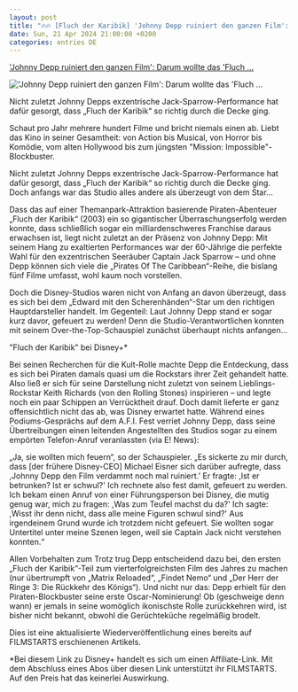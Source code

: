 ```yaml
---
layout: post
title: "🔥🔥 [Fluch der Karibik] 'Johnny Depp ruiniert den ganzen Film': Darum wollte das 'Fluch ..."
date: Sun, 21 Apr 2024 21:00:00 +0200
categories: entries DE
---
```

['Johnny Depp ruiniert den ganzen Film': Darum wollte das 'Fluch ...](https://www.filmstarts.de/nachrichten/1000076709.html)

!['Johnny Depp ruiniert den ganzen Film': Darum wollte das 'Fluch ...](https://de.web.img3.acsta.net/img/ca/0d/ca0de0905423cad1e75a70d2a1b64e66.jpg)

Nicht zuletzt Johnny Depps exzentrische Jack-Sparrow-Performance hat dafür gesorgt, dass „Fluch der Karibik“ so richtig durch die Decke ging.

Schaut pro Jahr mehrere hundert Filme und bricht niemals einen ab. Liebt das Kino in seiner Gesamtheit: von Action bis Musical, von Horror bis Komödie, vom alten Hollywood bis zum jüngsten "Mission: Impossible"-Blockbuster.

Nicht zuletzt Johnny Depps exzentrische Jack-Sparrow-Performance hat dafür gesorgt, dass „Fluch der Karibik“ so richtig durch die Decke ging. Doch anfangs war das Studio alles andere als überzeugt von dem Star...

Dass das auf einer Themanpark-Attraktion basierende Piraten-Abenteuer „Fluch der Karibik“ (2003) ein so gigantischer Überraschungserfolg werden konnte, dass schließlich sogar ein milliardenschweres Franchise daraus erwachsen ist, liegt nicht zuletzt an der Präsenz von Johnny Depp: Mit seinem Hang zu exaltierten Performances war der 60-Jährige die perfekte Wahl für den exzentrischen Seeräuber Captain Jack Sparrow – und ohne Depp können sich viele die „Pirates Of The Caribbean“-Reihe, die bislang fünf Filme umfasst, wohl kaum noch vorstellen.

Doch die Disney-Studios waren nicht von Anfang an davon überzeugt, dass es sich bei dem „Edward mit den Scherenhänden“-Star um den richtigen Hauptdarsteller handelt. Im Gegenteil: Laut Johnny Depp stand er sogar kurz davor, gefeuert zu werden! Denn die Studio-Verantwortlichen konnten mit seinem Over-the-Top-Schauspiel zunächst überhaupt nichts anfangen...

"Fluch der Karibik" bei Disney+*

Bei seinen Recherchen für die Kult-Rolle machte Depp die Entdeckung, dass es sich bei Piraten damals quasi um die Rockstars ihrer Zeit gehandelt hatte. Also ließ er sich für seine Darstellung nicht zuletzt von seinem Lieblings-Rockstar Keith Richards (von den Rolling Stones) inspirieren – und legte noch ein paar Schippen an Verrücktheit drauf. Doch damit lieferte er ganz offensichtlich nicht das ab, was Disney erwartet hatte. Während eines Podiums-Gesprächs auf dem A.F.I. Fest verriet Johnny Depp, dass seine Übertreibungen einen leitenden Angestellten des Studios sogar zu einem empörten Telefon-Anruf veranlassten (via E! News):

„Ja, sie wollten mich feuern“, so der Schauspieler. „Es sickerte zu mir durch, dass [der frühere Disney-CEO] Michael Eisner sich darüber aufregte, dass ,Johnny Depp den Film verdammt noch mal ruiniert.' Er fragte: ,Ist er betrunken? Ist er schwul?' Ich rechnete also fest damit, gefeuert zu werden. Ich bekam einen Anruf von einer Führungsperson bei Disney, die mutig genug war, mich zu fragen: ,Was zum Teufel machst du da?' Ich sagte: ,Wisst ihr denn nicht, dass alle meine Figuren schwul sind?' Aus irgendeinem Grund wurde ich trotzdem nicht gefeuert. Sie wollten sogar Untertitel unter meine Szenen legen, weil sie Captain Jack nicht verstehen konnten.“

Allen Vorbehalten zum Trotz trug Depp entscheidend dazu bei, den ersten „Fluch der Karibik“-Teil zum vierterfolgreichsten Film des Jahres zu machen (nur übertrumpft von „Matrix Reloaded“, „Findet Nemo“ und „Der Herr der Ringe 3: Die Rückkehr des Königs“). Und nicht nur das: Depp erhielt für den Piraten-Blockbuster seine erste Oscar-Nominierung! Ob (geschweige denn wann) er jemals in seine womöglich ikonischste Rolle zurückkehren wird, ist bisher nicht bekannt, obwohl die Gerüchteküche regelmäßig brodelt.

Dies ist eine aktualisierte Wiederveröffentlichung eines bereits auf FILMSTARTS erschienenen Artikels.

*Bei diesem Link zu Disney+ handelt es sich um einen Affiliate-Link. Mit dem Abschluss eines Abos über diesen Link unterstützt ihr FILMSTARTS. Auf den Preis hat das keinerlei Auswirkung.

